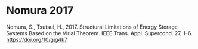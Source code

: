 # Nomura 2017

Nomura, S., Tsutsui, H., 2017. Structural Limitations of Energy Storage Systems Based on the Virial Theorem. IEEE Trans. Appl. Supercond. 27, 1–6. https://doi.org/10/gjg4k7
